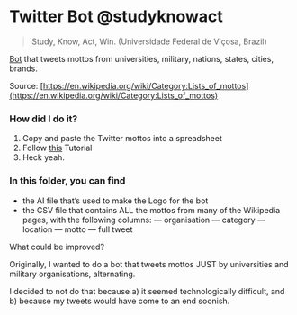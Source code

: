 # Twitter Bot @studyknowact

>Study, Know, Act, Win. (Universidade Federal de Viçosa, Brazil)


[Bot](https://twitter.com/studyknowact) that tweets mottos from universities, military, nations, states, cities, brands. 

Source: [https://en.wikipedia.org/wiki/Category:Lists_of_mottos](https://en.wikipedia.org/wiki/Category:Lists_of_mottos)


### How did I do it? 

1. Copy and paste the Twitter mottos into a spreadsheet
2. Follow [this](http://www.storybench.org/build-google-spreadsheet-auto-tweets-archives/) Tutorial
3. Heck yeah.



### In this folder, you can find 

- the AI file that’s used to make the Logo for the bot
- the CSV file that contains ALL the mottos from many of the Wikipedia pages, with the following columns: 
— organisation
— category 
— location
— motto
— full tweet


What could be improved? 

Originally, I wanted to do a bot that tweets mottos JUST by universities and military organisations, alternating.

I decided to not do that because a) it seemed technologically difficult, and b) because my tweets would have come to an end soonish. 







